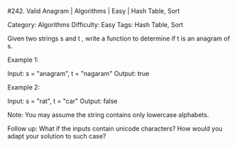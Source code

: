 #242. Valid Anagram | Algorithms | Easy | Hash Table, Sort

Category: Algorithms
Difficulty: Easy
Tags: Hash Table, Sort

Given two strings s and t , write a function to determine if t is an anagram of s.

Example 1:


Input: s = "anagram", t = "nagaram"
Output: true


Example 2:


Input: s = "rat", t = "car"
Output: false


Note:
You may assume the string contains only lowercase alphabets.

Follow up:
What if the inputs contain unicode characters? How would you adapt your solution to such case?

